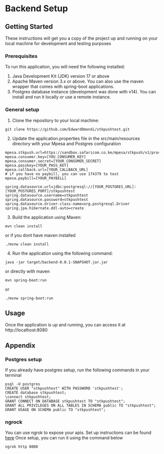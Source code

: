 # Backend Setup
## Getting Started
These instructions will get you a copy of the project up and running on your local machine for development and testing purposes
### Prerequisites
To run this application, you will need the following installed:
1. Java Development Kit (JDK) version 17 or above
2. Apache Maven version 3.x or above. You can also use the maven wrapper that comes with spring-boot applications.
3. Postgres database instance (development was done with v14). You can install and run it locally or use a remote instance.
### General setup
1. Clone the repository to your local machine:
```
git clone https://github.com/EdwardOmondi/stkpushtest.git
```
2. Update the application.properties file in the src/main/resources directory with your Mpesa and Postgres configuration
```
mpesa.stkpush.url=https://sandbox.safaricom.co.ke/mpesa/stkpush/v1/processrequest
mpesa.consumer.key=[YOU_CONSUMER_KEY]
mpesa.consumer.secret=[YOUR_CONSUMER_SECRET]
mpesa.passkey=[YOUR_PASS_KEY]
mpesa.callback.url=[YOUR_CALLBACK_URL]
# if you have no paybill, you can use 174379 to test
mpesa.paybill=[YOUR_PAYBILL]

spring.datasource.url=jdbc:postgresql://[YOUR_POSTGRES_URL]:[YOUR_POSTGRES_PORT]/stkpushtest
spring.datasource.username=stkpushtest
spring.datasource.password=stkpushtest
spring.datasource.driver-class-name=org.postgresql.Driver
spring.jpa.hibernate.ddl-auto=create
```
3. Build the application using Maven:
```
mvn clean install
```
or if you dont have maven installed
```
./mvnw clean install
```
4. Run the application using the following command:
```
java -jar target/backend-0.0.1-SNAPSHOT.jar.jar
```
or directly with maven 
```
mvn spring-boot:run
```
or
```
./mvnw spring-boot:run
```
## Usage
Once the application is up and running, you can access it at http://localhost:8080
## Appendix
### Postgres setup
If you already have postgres setup, run the following commands in your terminal
```
psql -U postgres
CREATE USER "stkpushtest" WITH PASSWORD 'stkpushtest';
CREATE database stkpushtest;
\connect stkpushtest;
GRANT CONNECT ON DATABASE stkpushtest TO "stkpushtest";
GRANT ALL PRIVILEGES ON ALL TABLES IN SCHEMA public TO "stkpushtest";
GRANT USAGE ON SCHEMA public TO "stkpushtest";
```
### ngrock
You can use ngrok to expose your apis. Set up instructions can be found [here](https://dashboard.ngrok.com/get-started/setup)
Once setup, you can run it using the command below
```
ngrok http 8080
```
